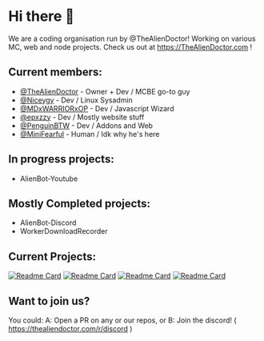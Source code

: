 # Hi there 👋

We are a coding organisation run by @TheAlienDoctor! Working on various MC, web and node projects. Check us out at https://TheAlienDoctor.com !


## Current members:

- [@TheAlienDoctor](https://github.com/thealiendoctor) - Owner + Dev / MCBE go-to guy
- [@Niceygy](https://github.com/niceygy) - Dev / Linux Sysadmin
- [@MDxWARRIORxOP](https://github.com/MDxWARRIORxOP) - Dev / Javascript Wizard
- [@epxzzy](https://github.com/epxzzy) - Dev / Mostly website stuff
- [@PenguinBTW](https://github.com/PenguinBTW) - Dev / Addons and Web
- [@MiniFearful](https://github.com/MiniFearful) - Human / Idk why he's here

## In progress projects:
- AlienBot-Youtube

  
## Mostly Completed projects:
- AlienBot-Discord
- WorkerDownloadRecorder
    
    
## Current Projects:
  [![Readme Card](https://github-readme-stats.vercel.app/api/pin/?username=ufo-studios&repo=thealiendoctor.com)](https://github.com/ufo-studios/thealiendoctor.com) [![Readme Card](https://github-readme-stats.vercel.app/api/pin/?username=ufo-studios&repo=AlienBot-Discord)](https://github.com/UFO-Studios/AlienBot-Discord) [![Readme Card](https://github-readme-stats.vercel.app/api/pin/?username=ufo-studios&repo=AlienBot-Youtube)](https://github.com/UFO-Studios/AlienBot-Youtube) [![Readme Card](https://github-readme-stats.vercel.app/api/pin/?username=ufo-studios&repo=WorkerDownloadRecorder)](https://github.com/UFO-Studios/WorkerDownloadRecorder)
    
    
## Want to join us?

 You could:
        A: Open a PR on any or our repos, or 
        B: Join the discord! ( https://thealiendoctor.com/r/discord )
        

